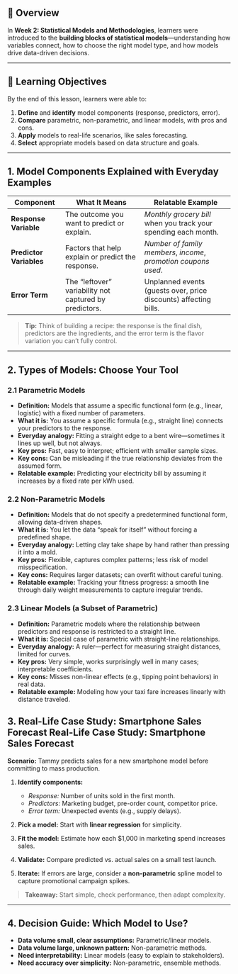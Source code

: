 ## 🧠 Overview

In **Week 2: Statistical Models and Methodologies**, learners were introduced to the **building blocks of statistical models**—understanding how variables connect, how to choose the right model type, and how models drive data-driven decisions.

---

## 🎯 Learning Objectives

By the end of this lesson, learners were able to:

1. **Define** and **identify** model components (response, predictors, error).
2. **Compare** parametric, non-parametric, and linear models, with pros and cons.
3. **Apply** models to real-life scenarios, like sales forecasting.
4. **Select** appropriate models based on data structure and goals.

---

## 1. Model Components Explained with Everyday Examples

| Component               | What It Means                                          | Relatable Example                                                |
| ----------------------- | ------------------------------------------------------ | ---------------------------------------------------------------- |
| **Response Variable**   | The outcome you want to predict or explain.            | *Monthly grocery bill* when you track your spending each month.  |
| **Predictor Variables** | Factors that help explain or predict the response.     | *Number of family members*, *income*, *promotion coupons used*.  |
| **Error Term**          | The “leftover” variability not captured by predictors. | Unplanned events (guests over, price discounts) affecting bills. |

> **Tip:** Think of building a recipe: the response is the final dish, predictors are the ingredients, and the error term is the flavor variation you can’t fully control.

---

## 2. Types of Models: Choose Your Tool

### 2.1 Parametric Models

* **Definition:** Models that assume a specific functional form (e.g., linear, logistic) with a fixed number of parameters.
* **What it is:** You assume a specific formula (e.g., straight line) connects your predictors to the response.
* **Everyday analogy:** Fitting a straight edge to a bent wire—sometimes it lines up well, but not always.
* **Key pros:** Fast, easy to interpret; efficient with smaller sample sizes.
* **Key cons:** Can be misleading if the true relationship deviates from the assumed form.
* **Relatable example:** Predicting your electricity bill by assuming it increases by a fixed rate per kWh used.

### 2.2 Non-Parametric Models

* **Definition:** Models that do not specify a predetermined functional form, allowing data-driven shapes.
* **What it is:** You let the data “speak for itself” without forcing a predefined shape.
* **Everyday analogy:** Letting clay take shape by hand rather than pressing it into a mold.
* **Key pros:** Flexible, captures complex patterns; less risk of model misspecification.
* **Key cons:** Requires larger datasets; can overfit without careful tuning.
* **Relatable example:** Tracking your fitness progress: a smooth line through daily weight measurements to capture irregular trends.

### 2.3 Linear Models (a Subset of Parametric)

* **Definition:** Parametric models where the relationship between predictors and response is restricted to a straight line.
* **What it is:** Special case of parametric with straight-line relationships.
* **Everyday analogy:** A ruler—perfect for measuring straight distances, limited for curves.
* **Key pros:** Very simple, works surprisingly well in many cases; interpretable coefficients.
* **Key cons:** Misses non-linear effects (e.g., tipping point behaviors) in real data.
* **Relatable example:** Modeling how your taxi fare increases linearly with distance traveled.

## 3. Real-Life Case Study: Smartphone Sales Forecast Real-Life Case Study: Smartphone Sales Forecast

**Scenario:** Tammy predicts sales for a new smartphone model before committing to mass production.

1. **Identify components:**

   * *Response:* Number of units sold in the first month.
   * *Predictors:* Marketing budget, pre-order count, competitor price.
   * *Error term:* Unexpected events (e.g., supply delays).
2. **Pick a model:** Start with **linear regression** for simplicity.
3. **Fit the model:** Estimate how each \$1,000 in marketing spend increases sales.
4. **Validate:** Compare predicted vs. actual sales on a small test launch.
5. **Iterate:** If errors are large, consider a **non-parametric** spline model to capture promotional campaign spikes.

> **Takeaway:** Start simple, check performance, then adapt complexity.

---

## 4. Decision Guide: Which Model to Use?

* **Data volume small, clear assumptions:** Parametric/linear models.
* **Data volume large, unknown pattern:** Non-parametric methods.
* **Need interpretability:** Linear models (easy to explain to stakeholders).
* **Need accuracy over simplicity:** Non-parametric, ensemble methods.